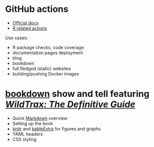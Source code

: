 # GitHub actions

- [Official docs](https://github.com/features/actions)
- [R related actions](https://github.com/r-lib/actions)

Use cases:

- R package checks, code coverage
- documentation pages deployment
- blog
- bookdown
- full fledged (static) websites
- building/pushing Docker images

# [bookdown](https://bookdown.org/home/) show and tell featuring [***WildTrax: The Definitive Guide***](https://agmacpha.github.io/wildtrax-guide/)

- Quick [Markdown](https://github.com/adam-p/markdown-here/wiki/Markdown-Cheatsheet) overview
- Setting up the book
- [knitr](https://yihui.org/knitr/) and [kableExtra](https://cran.r-project.org/web/packages/kableExtra/vignettes/awesome_table_in_html.html) for figures and graphs
- YAML headers
- CSS styling
